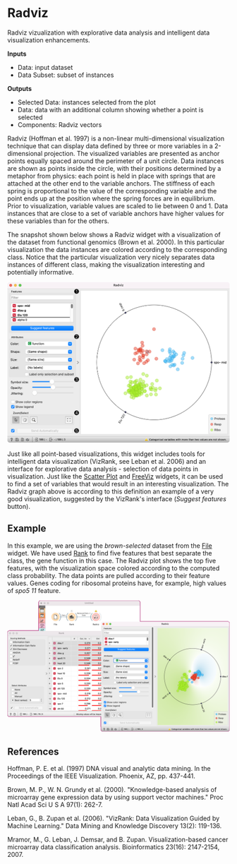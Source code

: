 Radviz
======

Radviz vizualization with explorative data analysis and intelligent data visualization enhancements.

**Inputs**

- Data: input dataset
- Data Subset: subset of instances

**Outputs**

- Selected Data: instances selected from the plot
- Data: data with an additional column showing whether a point is selected
- Components: Radviz vectors

Radviz (Hoffman et al. 1997) is a non-linear multi-dimensional visualization technique that can display data defined by three or more variables in a 2-dimensional projection. The visualized variables are presented as anchor points equally spaced around the perimeter of a unit circle. Data instances are shown as points inside the circle, with their positions determined by a metaphor from physics: each point is held in place with springs that are attached at the other end to the variable anchors. The stiffness of each spring is proportional to the value of the corresponding variable and the point ends up at the position where the spring forces are in equilibrium. Prior to visualization, variable values are scaled to lie between 0 and 1. Data instances that are close to a set of variable anchors have higher values for these variables than for the others.

The snapshot shown below shows a Radviz widget with a visualization of the dataset from functional genomics (Brown et al. 2000). In this particular visualization the data instances are colored according to the corresponding class. Notice that the particular visualization very nicely separates data instances of different class, making the visualization interesting and potentially informative.

![](images/Radviz-stamped.png)

Just like all point-based visualizations, this widget includes tools for intelligent data visualization (VizRank, see Leban et al. 2006) and an interface for explorative data analysis - selection of data points in visualization. Just like the [Scatter Plot](../visualize/scatterplot.md) and [FreeViz](../visualize/freeviz.md) widgets, it can be used to find a set of variables that would result in an interesting visualization. The Radviz graph above is according to this definition an example of a very good visualization, suggested by the VizRank's interface (*Suggest features* button).

Example
-------

In this example, we are using the *brown-selected* dataset from the [File](../data/file.md) widget. We have used [Rank](../data/rank.md) to find five features that best separate the class, the gene function in this case. The Radviz plot shows the top five features, with the visualization space colored according to the computed class probability. The data points are pulled according to their feature values. Genes coding for ribosomal proteins have, for example, high values of *spo5 11* feature.

![](images/Radviz-Example.png)

References
----------

Hoffman, P. E. et al. (1997) DNA visual and analytic data mining. In the Proceedings of the IEEE Visualization. Phoenix, AZ, pp. 437-441.

Brown, M. P., W. N. Grundy et al. (2000). "Knowledge-based analysis of microarray gene expression data by using support vector machines." Proc Natl Acad Sci U S A 97(1): 262-7.

Leban, G., B. Zupan et al. (2006). "VizRank: Data Visualization Guided by Machine Learning." Data Mining and Knowledge Discovery 13(2): 119-136.

Mramor, M., G. Leban, J. Demsar, and B. Zupan. Visualization-based cancer microarray data classification analysis. Bioinformatics 23(16): 2147-2154, 2007.
